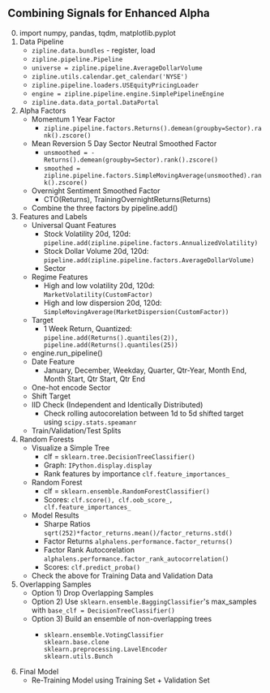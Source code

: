 ## Combining Signals for Enhanced Alpha

0. import numpy, pandas, tqdm, matplotlib.pyplot
1. Data Pipeline
    * `zipline.data.bundles` - register, load
    * `zipline.pipeline.Pipeline`
    * `universe = zipline.pipeline.AverageDollarVolume`
    * `zipline.utils.calendar.get_calendar('NYSE')`
    * `zipline.pipeline.loaders.USEquityPricingLoader`
    * `engine = zipline.pipeline.engine.SimplePipelineEngine`
    * `zipline.data.data_portal.DataPortal`
2. Alpha Factors
    * Momentum 1 Year Factor
      * `zipline.pipeline.factors.Returns().demean(groupby=Sector).rank().zscore()`
    * Mean Reversion 5 Day Sector Neutral Smoothed Factor
      * `unsmoothed = -Returns().demean(groupby=Sector).rank().zscore()`
      * `smoothed = zipline.pipeline.factors.SimpleMovingAverage(unsmoothed).rank().zscore()`
    * Overnight Sentiment Smoothed Factor
      * CTO(Returns), TrainingOvernightReturns(Returns)
    * Combine the three factors by pipeline.add()
3. Features and Labels
    * Universal Quant Features
      * Stock Volatility 20d, 120d: `pipeline.add(zipline.pipeline.factors.AnnualizedVolatility)`
      * Stock Dollar Volume 20d, 120d: `pipeline.add(zipline.pipeline.factors.AverageDollarVolume)`
      * Sector
    * Regime Features
      * High and low volatility 20d, 120d: `MarketVolatility(CustomFactor)`
      * High and low dispersion 20d, 120d: `SimpleMovingAverage(MarketDispersion(CustomFactor))`
    * Target
      * 1 Week Return, Quantized: `pipeline.add(Returns().quantiles(2)), pipeline.add(Returns().quantiles(25))`
    * engine.run_pipeline()
    * Date Feature
      * January, December, Weekday, Quarter, Qtr-Year, Month End, Month Start, Qtr Start, Qtr End
    * One-hot encode Sector
    * Shift Target
    * IID Check (Independent and Identically Distributed)
      * Check rolling autocorelation between 1d to 5d shifted target using `scipy.stats.speamanr`
    * Train/Validation/Test Splits
4. Random Forests
    * Visualize a Simple Tree
      * clf = `sklearn.tree.DecisionTreeClassifier()`
      * Graph: `IPython.display.display`
      * Rank features by importance `clf.feature_importances_`
    * Random Forest
      * clf = `sklearn.ensemble.RandomForestClassifier()`
      * Scores: `clf.score(), clf.oob_score_, clf.feature_importances_`
    * Model Results
      * Sharpe Ratios `sqrt(252)*factor_returns.mean()/factor_returns.std()`
      * Factor Returns `alphalens.performance.factor_returns()`
      * Factor Rank Autocorelation `alphalens.performance.factor_rank_autocorrelation()`
      * Scores: `clf.predict_proba()`
    * Check the above for Training Data and Validation Data
5. Overlapping Samples
    * Option 1) Drop Overlapping Samples
    * Option 2) Use `sklearn.ensemble.BaggingClassifier`'s max_samples with `base_clf = DecisionTreeClassifier()`
    * Option 3) Build an ensemble of non-overlapping trees
      * ```
        sklearn.ensemble.VotingClassifier
        sklearn.base.clone
        sklearn.preprocessing.LavelEncoder
        sklearn.utils.Bunch
        ```
6. Final Model
    * Re-Training Model using Training Set + Validation Set
